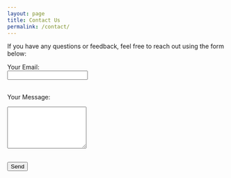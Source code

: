 ```yaml
---
layout: page
title: Contact Us
permalink: /contact/
---
```


<p>If you have any questions or feedback, feel free to reach out using the form below:</p>

<form action="https://formspree.io/f/xnndevkd" method="POST">
  <label for="email">Your Email:</label><br>
  <input type="email" id="email" name="email" required><br><br>

  <label for="message">Your Message:</label><br>
  <textarea id="message" name="message" rows="6" required></textarea><br><br>

  <button type="submit">Send</button>
</form>
